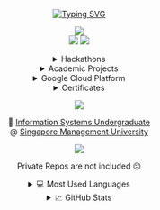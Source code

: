 <!----------------------------> 
<!-- 1.Profile-banner START -->
<!---------------------------->
<p align="center">
  <a href="https://github.com/Terristwj"">
      <img src="https://readme-typing-svg.demolab.com/?font=Fira+Code&duration=1500&pause=1000&center=true&vCenter=true&multiline=true&width=500&height=100&lines=Terris+Tan+Wei+Jun;IS+Undergrad+%40+SMU;Software+Engineer+%7C+Fullstack+Developer" alt="Typing SVG" />
  </a>
</p>
<!-------------------------->
<!-- 1.Profile-banner END -->
<!-------------------------->
  
<!--------------------->
<!-- 2.Socials START -->
<!--------------------->
<!-- https://javascript.plainenglish.io/how-to-make-custom-language-badges-for-your-profile-using-shields-io-d2aeaf016b6b -->
<!-- https://simpleicons.org/ -->
<p align="center">
  <a href="https://terris-portfolio.vercel.app/">
       <img src="https://img.shields.io/badge/-My_Portfolio_Website-0D9488?style=flat-square&logo=toml" /></a>
  <br/>
  <a href="https://www.linkedin.com/in/terristan/">
       <img src="https://img.shields.io/badge/-Linkedin-blue?style=flat-square&logo=linkedin" /></a>
    <a href="https://steamcommunity.com/id/PotatoTheyAreThatEpic">
        <img src="https://img.shields.io/badge/-Steam-black?style=flat-square&logo=steam" /></a>
</p>
<!------------------->
<!-- 2.Socials END -->
<!------------------->

<!---------------------->
<!-- 3.Projects START -->
<!---------------------->
<!-- Docs: https://shields.io/ -->
<!-- Logos: https://simpleicons.org/ -->
<div align="center">
  <!-------------------------->
  <!-- 3.1.Hackathons START -->
  <!-------------------------->
  <details>
    <summary>Hackathons</summary>
    <div>
      <!-- Synthia: AI Web Companion -->
      <a href="https://synthia-gen-ai-website.vercel.app/">
          <img src="https://img.shields.io/badge/-.Hack_HEAP_2023_Hackathon-black?style=flat-square&logo=react" /></a>
      <!-- Vicky: Your Colourblind Assistant -->
      <a href="https://vicky-nine.vercel.app/">
          <img src="https://img.shields.io/badge/-Ellipsis_Tech_Series_2023_Hackathon-black?style=flat-square&logo=react" /></a>
      <br />
      <!-- Matchsticks EduTrekker: AI eLearn for kids -->
      <a href="https://ignite-matchsticks-pam.web.app/">
          <img src="https://img.shields.io/badge/-Google_Ignite_2023_Hackathon-black?style=flat-square&logo=flutter&logoColor=47C5FB" /></a>
      <!-- UrbanAIze: AI Urban Planning Solution -->
      <a href="https://www.figma.com/proto/TB0akMAxSXhEtRkl2nNy7k/We-prototype-here?type=design&node-id=162-4917&t=HC5zF66k2mWhaOUn-1&scaling=scale-down-width&page-id=13%3A9787&starting-point-node-id=162%3A4917&mode=design">
          <img src="https://img.shields.io/badge/-(NUS--NES)_CatalystxAI_2023_Hackathon-black?style=flat-square&logo=figma" /></a>
      <br />
      <!-- FreeIceMilo: ASR/NLP/VLM Project -->
      <a href="https://github.com/IlyasYao/TIL-AI-2024_freeicemilo">
          <img src="https://img.shields.io/badge/-DSTA_BrainHack_TIL--AI_2024_Hackathon-black?style=flat-square&logo=github" /></a>
      <!-- Lockerism: Redefining Secure Data Analytics with Homomorphic Encryption and Blockchain Technology -->
      <a href="https://devpost.com/software/lockerism">
          <img src="https://img.shields.io/badge/-TikTok_TechJam_2024_Hackathon-black?style=flat-square&logo=tiktok" /></a>
    </div>
  </details>
  <!------------------------>
  <!-- 3.1.Hackathons END -->
  <!------------------------>

  <!------------------------>
  <!-- 3.2.Academic START -->
  <!------------------------>
  <details>
    <summary>Academic Projects</summary>
    <div>
      <!-- (IDP) WeSports: Connecting Youths through Sports -->
      <a href="https://www.figma.com/proto/vhDiwasq01SLSg4xZxwdRK/Our-Design-goes-here?type=design&node-id=333-16744&t=TTEV9PvHAR4gZJNN-1&scaling=scale-down&page-id=27%3A1014&starting-point-node-id=333%3A16744&mode=design">
          <img src="https://img.shields.io/badge/-(IDP_Project_2023)_WeSports-black?style=flat-square&logo=figma" /></a>
      <!-- (WAD2) Reventé: Your Next Generation Clothing Marketplace -->
      <a href="https://smu-wad2.web.app/">
          <img src="https://img.shields.io/badge/-(WAD2_Project_2023)_Revente-black?style=flat-square&logo=vuedotjs" /></a>
      <br/>
      <!-- (DBBT) Sheng Siong App: A better shopper experience -->
      <a href="https://www.figma.com/proto/B3tWisk8APZ092OFs9GCHh/DBTT---Sheng-Siong?node-id=34-1477&scaling=min-zoom&content-scaling=fixed&page-id=0%3A1&starting-point-node-id=34%3A1477">
          <img src="https://img.shields.io/badge/-(DBTT_Project_2024)_Sheng_Siong_App-black?style=flat-square&logo=figma" /></a>
      <!-- (ESD) YATA - Yet Another Telemedicine App -->
      <a href="https://github.com/0gw0/Healthcare-API">
          <img src="https://img.shields.io/badge/-(ESD_Project_2024)_YATA-black?style=flat-square&logo=docker" /></a>
    </div>
  </details>
  <!---------------------->
  <!-- 3.2.Academic END -->
  <!---------------------->
  
  <!------------------------------------->
  <!-- 3.3.Google-cloud-platform START -->
  <!------------------------------------->
  <details>
    <summary>Google Cloud Platform</summary>
    <div>
      <!-- Google Cloud Platform Credentials -->
      <a href="https://www.credential.net/6f336a03-cba6-4587-8aed-1f42657565a9">
          <img src="https://img.shields.io/badge/-GCP_Certification-black?style=flat-square&logo=googlecloud" /></a>
      <!-- Google Skill Boost Profile -->
      <a href="https://www.cloudskillsboost.google/public_profiles/8bf097e5-044f-4ede-851f-a727040d1348">
          <img src="https://img.shields.io/badge/-Google_Cloud_Profile-black?style=flat-square&logo=googlecloud" /></a>
    </div>
  </details>
  <!----------------------------------->
  <!-- 3.3.Google-cloud-platform END -->
  <!----------------------------------->

  <!---------------------------->
  <!-- 3.4.Certificates START -->
  <!---------------------------->
  <details>
    <summary>Certificates</summary>
    <div>
      <!-- Coursera: Google Professional Certificates -->
      <a href="https://www.coursera.org/user/9ba4d18bfc3787b131993b5b308e4fd5">
          <img src="https://img.shields.io/badge/-Coursera_x_Google-black?style=flat-square&logo=coursera" /></a>
      <!-- Accredible: Certificates/Certifications Databank -->
      <a href="https://www.credential.net/profile/terristan796666/wallet">
          <img src="https://img.shields.io/badge/-Accredible-black?style=flat-square&logo=cachet" /></a>
      <!-- Credly: Certificates/Certifications Databank-->
      <a href="https://www.credly.com/users/terris-tan/badges">
          <img src="https://img.shields.io/badge/-Credly-black?style=flat-square&logo=credly" /></a>
    </div>
  </details>
  <!-------------------------->
  <!-- 3.4.Certificates END -->
  <!-------------------------->
</div>
<!-------------------->
<!-- 3.Projects END -->
<!-------------------->

<!----------------------->
<!-- 4.Main-card START -->
<!----------------------->
<p align="center">
  <a href="https://github.com/Terristwj">
      <img src="https://github-stats-alpha.vercel.app/api?username=Terristwj&cc=22272e&tc=37BCF6&ic=fff&bc=0000" /></a>
</p>
<!--------------------->
<!-- 4.Main-card END -->
<!--------------------->

<!------------------------->
<!-- 5.School-info START -->
<!------------------------->
<p align="center">
  📖 <a href="https://scis.smu.edu.sg/bsc-information-systems">Information Systems Undergraduate</a>
  <br />
  @ <a href="https://www.smu.edu.sg/">Singapore Management University</a>
</p>
<!----------------------->
<!-- 5.School-info END -->
<!----------------------->

<!--------------------------->
<!-- 6.Visitor-count START -->
<!--------------------------->
<p align="center">
  <div align="center" >
    <img src="https://komarev.com/ghpvc/?username=Terristwj&label=Profile%20Views&color=000000&style=for-the-badge" />
  </div>
</p>
<!------------------------->
<!-- 6.Visitor-count END -->
<!------------------------->


<!--https://github.com/anuraghazra/github-readme-stats/#language-card-exclusive-options-->
<div align="center">
  <p>Private Repos are not included 😔</p>
  <!----------------------->
  <!-- 7.Languages START -->
  <!----------------------->
  <details>
    <summary>💻 Most Used Languages</summary>
    <div>
      <a href="https://github.com/Terristwj">
        <img height=300 align="center" src="https://github-readme-stats.vercel.app/api/top-langs/?username=Terristwj&theme=react&langs_count=100&hide_progress=true" />
        <br />
        <img height=400 align="center" src="https://github-readme-stats.vercel.app/api/top-langs/?username=Terristwj&theme=react&layout=donut-vertical&langs_count=100&custom_title=Languages%20Percentages" />
        <img height=400 align="center" src="https://github-readme-stats.vercel.app/api/top-langs/?username=Terristwj&theme=react&layout=donut-vertical&hide=jupyter%20notebook&langs_count=100&custom_title=Excluding%20Jupyter%20Notebook" />
        <img height=400 align="center" src="https://github-readme-stats.vercel.app/api/top-langs/?username=Terristwj&theme=react&layout=donut-vertical&hide=jupyter%20notebook,html,css,scss&langs_count=100&custom_title=Excluding%20Jupyter,%20HTML,%20CSS" />
      </a>
    </div>
  </details>
  <!--------------------->
  <!-- 7.Languages END -->
  <!--------------------->
  
  <!-------------------------->
  <!-- 8.GitHub-stats START -->
  <!-------------------------->
  <details>
    <summary>📈 GitHub Stats</summary>
    <div>
      <a href="https://github.com/Terristwj">
        <img align="center" src="https://github-readme-stats.vercel.app/api?username=Terristwj&card_width=600&theme=react&show_icons=true&hide_border=false&count_private=true&include_all_commits" />
        <br />
        <img align="center" src="https://github-readme-streak-stats.herokuapp.com/?user=Terristwj&card_width=600&theme=react&hide_border=false&count_private=true&include_all_commits" />
      </a>
    </div>
  </details>
  <!------------------------>
  <!-- 8.GitHub-stats END -->
  <!------------------------>
</div>

<!-- Ref: https://github.com/drkostas/drkostas/blob/main/README.md -->

<!------------------------------>
<!-- 9.Background-exploit END -->
<!------------------------------>
<!-- Ref: https://github.com/vmfunc/vmfunc/blob/main/README.md?plain=1 -->
<!--
```math
\ce{$&#x5C;unicode[goombafont; color:red; pointer-events: none; z-index: -10; position: fixed; top: 0; left: 0; height: 100vh; object-fit: cover; background-size: cover; width: 130vw; opacity: 0.5; background: url('https://github.com/Terristwj/Terristwj/blob/main/lets_play_stardew.gif?raw=true');]{x0000}$}
-->

<!-- Ref: https://github.com/hrtowii/hrtowii/blob/main/README.md?plain=1 -->
<!--
```math
\ce{$&#x5C;unicode[goombafont; color:red; pointer-events: none; z-index: -10; position: fixed; top: 0; left: -30vw; height: 100vh; object-fit: cover; background-size: cover; width: 100vw; opacity: 0.5; background: url('https://github.com/Terristwj/Terristwj/blob/main/starry_night_pixel.gif?raw=true');]{x0000}$}
-->

<!-- Ref: https://github.com/xMdb/xMdb/blob/master/README.md?plain=1 -->
<!--
```math
\ce{$&#x5C;unicode[goombafont; color:red; pointer-events: none; z-index: -10; position: fixed; top: 0; left: 0px; height: 100vh; object-fit: cover; background-size: cover; width: 100vw; opacity: 0.5; background: url('https://github.com/Terristwj/Terristwj/blob/main/shooting_star.gif?raw=true');]{x0000}$}
-->

<!--
```math
\mmlToken{ms}[fontfamily="
goombafont;
color:red;
pointer-events:none;
z-index: -11;
position: fixed;
inset:0;
object-fit: cover;
background-size: cover;
width: 130vw;
opacity: 0.5;
background: url('https://github.com/Terristwj/Terristwj/blob/main/shooting_star.gif?raw=true');
"]{}
-->
